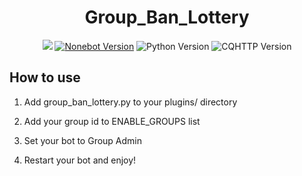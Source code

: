 <div align="center">
<h1>Group_Ban_Lottery</h1>

[![](https://img.shields.io/github/license/XZhouQD/Group_Ban_Lottery?style=for-the-badge)](https://github.com/XZhouQD/Group_Ban_Lottery/blob/master/LICENSE)
[![Nonebot Version](https://img.shields.io/badge/nonebot-1.7.0+-green.svg?style=for-the-badge)](https://pypi.python.org/pypi/nonebot)
![Python Version](https://img.shields.io/badge/python-3.7+-blue.svg?style=for-the-badge)
![CQHTTP Version](https://img.shields.io/badge/cqhttp-4.8+-black.svg?style=for-the-badge)

</div>

## How to use
1. Add group_ban_lottery.py to your plugins/ directory

1. Add your group id to ENABLE_GROUPS list

1. Set your bot to Group Admin

1. Restart your bot and enjoy!